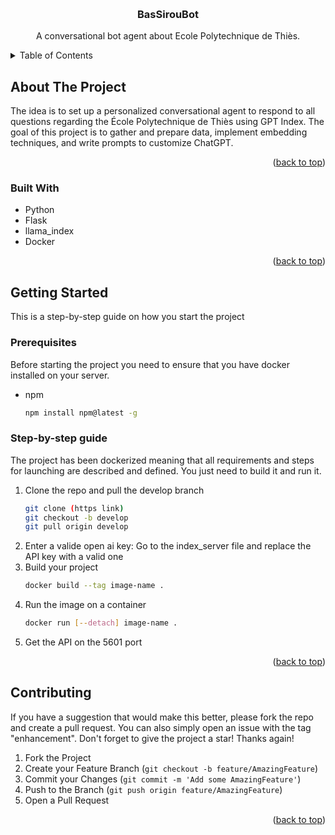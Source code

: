 <!-- Improved compatibility of back to top link: See: https://github.com/othneildrew/Best-README-Template/pull/73 -->
<a name="readme-top"></a>
<!--
*** Thanks for checking out the Best-README-Template. If you have a suggestion
*** that would make this better, please fork the repo and create a pull request
*** or simply open an issue with the tag "enhancement".
*** Don't forget to give the project a star!
*** Thanks again! Now go create something AMAZING! :D
-->





<!-- PROJECT LOGO -->
<br />
<div align="center">

  <h3 align="center">BasSirouBot</h3>

  <p align="center">
    A conversational bot agent about Ecole Polytechnique de Thiès.
  </p>
</div>



<!-- TABLE OF CONTENTS -->
<details>
  <summary>Table of Contents</summary>
  <ol>
    <li>
      <a href="#about-the-project">About The Project</a>
      <ul>
        <li><a href="#built-with">Built With</a></li>
      </ul>
    </li>
    <li>
      <a href="#getting-started">Getting Started</a>
      <ul>
        <li><a href="#prerequisites">Prerequisites</a></li>
        <li><a href="#step-by-step-guide">Step-by-step guide</a></li>
      </ul>
    </li>
    <li><a href="#contributing">Contributing</a></li>
  </ol>
</details>



<!-- ABOUT THE PROJECT -->
## About The Project

The idea is to set up a personalized conversational agent to respond to all questions regarding the École Polytechnique de Thiès using GPT Index.
The goal of this project is to gather and prepare data, implement embedding techniques, and write prompts to customize ChatGPT.
<p align="right">(<a href="#readme-top">back to top</a>)</p>



### Built With


* Python
* Flask
* llama_index
* Docker

<p align="right">(<a href="#readme-top">back to top</a>)</p>



<!-- GETTING STARTED -->
## Getting Started

This is a step-by-step guide on how you start the project

### Prerequisites

Before starting the project you need to ensure that you have docker installed on your server.
* npm
  ```sh
  npm install npm@latest -g
  ```

### Step-by-step guide

The project has been dockerized meaning that all requirements and steps for launching are described and defined. You just need to build it and run it.

1. Clone the repo and pull the develop branch
   ```sh
   git clone (https link)
   git checkout -b develop
   git pull origin develop
   ```
2. Enter a valide open ai key:
   Go to the index_server file and replace the API key with a valid one
3. Build your project
   ```sh
   docker build --tag image-name .
      ```
5. Run the image on a container
   ```sh
   docker run [--detach] image-name .
   ```
6. Get the API on the 5601 port

<p align="right">(<a href="#readme-top">back to top</a>)</p>


## Contributing


If you have a suggestion that would make this better, please fork the repo and create a pull request. You can also simply open an issue with the tag "enhancement".
Don't forget to give the project a star! Thanks again!

1. Fork the Project
2. Create your Feature Branch (`git checkout -b feature/AmazingFeature`)
3. Commit your Changes (`git commit -m 'Add some AmazingFeature'`)
4. Push to the Branch (`git push origin feature/AmazingFeature`)
5. Open a Pull Request

<p align="right">(<a href="#readme-top">back to top</a>)</p>





